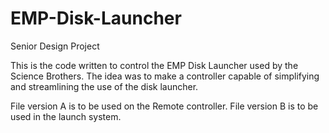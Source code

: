 EMP-Disk-Launcher
=================

Senior Design Project

This is the code written to control the EMP Disk Launcher used by the Science Brothers. The idea was to make a controller
capable of simplifying and streamlining the use of the disk launcher.

File version A is to be used on the Remote controller.
File version B is to be used in the launch system.

